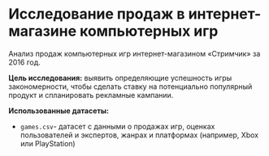# Исследование продаж в интернет-магазине компьютерных игр

Анализ продаж компьютерных игр интернет-магазином «Стримчик» за 2016 год. 

**Цель исследования:** 
выявить определяющие успешность игры закономерности, чтобы сделать ставку на потенциально популярный продукт и спланировать рекламные кампании.

**Использованные датасеты:**
- `games.csv`- датасет с данными о продажах игр, оценках пользователей и экспертов, жанрах и платформах (например, Xbox или PlayStation)
